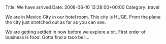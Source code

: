 Title: We have arrived
Date: 2008-06-10 13:28:00+00:00
Category: travel

We are in Mexico City in our hotel room. This city is HUGE. From the plane the
city just stretched out as far as you can see.

  
  
  
We are getting settled in now before we explore a bit. First order of business
is food. Gotta find a taco bell...

